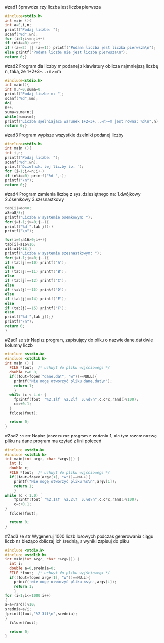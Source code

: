 #zad1
Sprawdza czy liczba jest liczba pierwsza
```c
#include<stdio.h>
int main (){
int a=0,i,n;
printf("Podaj liczbe: ");
scanf("%d",&n);
for (i=1;i<=n;i++)
if (n%i==0) a++;
if ((a==2) || (a==1)) printf("Podana liczba jest liczba pierwsza\n");
else printf("Podana liczba nie jest liczba pierwsza\n");
return 0;}
```
#zad2
Program dla liczby m podanej z klawiatury oblicza najmniejszą liczbę n, taką, że 1+2+3+...+n>=m
```c
#include<stdio.h>
int main(){
int m,n=0,suma=0;
printf("Podaj liczbe m: ");
scanf("%d",&m);
do{
n++;
suma=suma+n;}
while(suma<m);
printf("Liczba spelniajaca warunek 1+2+3+...+n>=m jest rowna: %d\n",n);
return 0;}
```

#zad3
Program wypisze wszystkie dzielniki podanej liczby
```c
#include<stdio.h>
int main (){
int i,n;
printf("Podaj liczbe: ");
scanf("%d",&n);
printf("Dzielniki tej liczby to: ");
for (i=1;i<=n;i++)
if (n%i==0) printf("%d ",i);
printf("\n");
return 0;}
```

#zad4
Program zamienia liczbę z sys. dziesiętnego na: 1.dwójkowy  2.ósemkowy  3.szesnastkowy
```c
tab[i]=a8%8;
a8=a8/8;}
printf("Liczba w systemie osemkowym: ");
for(j=i-1;j>=0;j--){
printf("%d ",tab[j]);}
printf("\n");

for(i=0;a16>0;i++){
tab[i]=a16%16;
a16=a16/16;}
printf("Liczba w systemie szesnastkowym: ");
for(j=i-1;j>=0;j--){
if (tab[j]==10) printf("A");
else
if (tab[j]==11) printf("B");
else
if (tab[j]==12) printf("C");
else
if (tab[j]==13) printf("D");
else
if (tab[j]==14) printf("E");
else
if (tab[j]==15) printf("F");
else
printf("%d ",tab[j]);}
printf("\n");
return 0;
}
```

#Zad1 ze str
Napisz program, zapisujący do pliku o nazwie dane.dat dwie kolumny liczb
```c
#include <stdio.h>
#include <stdlib.h>
int main () {
  FILE *fout;  /* uchwyt do pliku wyjściowego */
  double c=0.0;
  if((fout=fopen("dane.dat", "w"))==NULL){
    printf("Nie mogę otworzyć pliku dane.dat\n");
    return 1;
    }
  while (c < 1.0) {
    fprintf(fout, "%2.1lf  %2.2lf  0.%d\n",c,c*c,rand()%100);
    c=c+0.1;
  }
  fclose(fout);

  return 0;
}
```

#Zad2 ze str
Napisz jeszcze raz program z zadania 1, ale tym razem nazwę pliku na dane program ma czytać z linii poleceń
```c
#include <stdio.h>
#include <stdlib.h>
int main(int argc, char *argv[]) {
  int i;
  double c;
  FILE *fout;  /* uchwyt do pliku wyjściowego */
  if((fout=fopen(argv[1], "w"))==NULL){
    printf("Nie mogę otworzyć pliku %s\n",argv[1]);
    return 1;
    }
while (c < 1.0) {
    fprintf(fout, "%2.1lf  %2.2lf  0.%d\n",c,c*c,rand()%100);
    c=c+0.1;
}
  fclose(fout);

  return 0;
}
```

#Zad3 ze str
Wygeneruj 1000 liczb losowych podczas generowania ciągu liczb na bieżąco obliczaj ich średnią, a wyniki zapisuj do pliku
```c
#include <stdio.h>
#include <stdlib.h>
int main(int argc, char *argv[]) {
  int i;
  double a=0,srednia=0;
  FILE *fout;  /* uchwyt do pliku wyjściowego */
  if((fout=fopen(argv[1], "w"))==NULL){
    printf("Nie mogę otworzyć pliku %s\n",argv[1]);
    return 1;
    }
for (i=1;i<=1000;i++)
{
a=a+rand()%10;
srednia=a/i;
fprintf(fout,"%2.3lf\n",srednia);
}
  fclose(fout);

  return 0;
}
```
